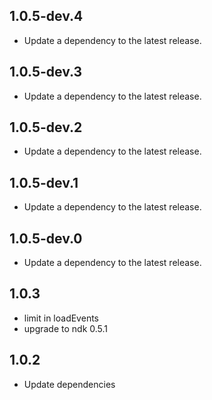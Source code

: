 ## 1.0.5-dev.4

 - Update a dependency to the latest release.

## 1.0.5-dev.3

 - Update a dependency to the latest release.

## 1.0.5-dev.2

 - Update a dependency to the latest release.

## 1.0.5-dev.1

 - Update a dependency to the latest release.

## 1.0.5-dev.0

 - Update a dependency to the latest release.

## 1.0.3

- limit in loadEvents
- upgrade to ndk 0.5.1

## 1.0.2

- Update dependencies
